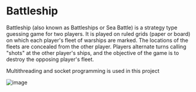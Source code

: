 # Battleship
Battleship (also known as Battleships or Sea Battle) is a strategy type guessing game for two players. It is played on ruled grids (paper or board) on which each player's fleet of warships are marked. The locations of the fleets are concealed from the other player. Players alternate turns calling "shots" at the other player's ships, and the objective of the game is to destroy the opposing player's fleet.

Multithreading and socket programming is used in this project

![image](https://user-images.githubusercontent.com/99325811/216811795-ea7f9605-7c41-460a-a6db-976dbe83c50d.png)
